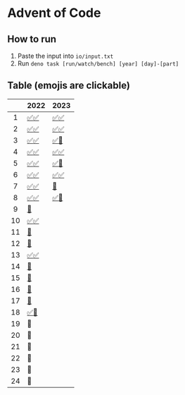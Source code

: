# Advent of Code

## How to run

1. Paste the input into `io/input.txt`
2. Run `deno task [run/watch/bench] [year] [day]-[part]`

## Table (emojis are clickable)

|     | 2022                                 | 2023                               |
| :-: | ------------------------------------ | ---------------------------------- |
|  1  | [✅](2022/1-1.ts)[✅](2022/1-2.ts)   | [✅](2023/1-1.ts)[✅](2023/1-2.ts) |
|  2  | [✅](2022/2-1.ts)[✅](2022/2-2.ts)   | [✅](2023/2-1.ts)[✅](2023/2-2.ts) |
|  3  | [✅](2022/3-1.ts)[✅](2022/3-2.ts)   | [✅](2023/3-1.ts)[🔴](2023/3-2.ts) |
|  4  | [✅](2022/4-1.ts)[✅](2022/4-2.ts)   | [✅](2023/4-1.ts)[✅](2023/4-2.ts) |
|  5  | [✅](2022/5-1.ts)[✅](2022/5-2.ts)   | [✅](2023/5-1.ts)[🔴](2023/5-2.ts) |
|  6  | [✅](2022/6-1.ts)[✅](2022/6-2.ts)   | [✅](2023/6-1.ts)[✅](2023/6-2.ts) |
|  7  | [✅](2022/7-1.ts)[✅](2022/7-2.ts)   | [🔴](2022/7-1.ts)                  |
|  8  | [✅](2022/8-1.ts)[✅](2022/8-2.ts)   | [✅](2023/8-1.ts)[🔴](2023/8-2.ts) |
|  9  | [🔴](2022/9-1.ts)                    |                                    |
| 10  | [✅](2022/10-1.ts)[✅](2022/10-2.ts) |                                    |
| 11  | [🔴](2022/11-1.ts)                   |                                    |
| 12  | [🔴](2022/12-1.ts)                   |                                    |
| 13  | [✅](2022/13-1.ts)[✅](2022/13-2.ts) |                                    |
| 14  | [🔴](2022/14-1.ts)                   |                                    |
| 15  | [🔴](2022/15-1.ts)                   |                                    |
| 16  | [🔴](2022/16-1.ts)                   |                                    |
| 17  | [🔴](2022/17-1.ts)                   |                                    |
| 18  | [✅](2022/18-1.ts)[🔴](2022/18-2.ts) |                                    |
| 19  | 🔴                                   |                                    |
| 20  | 🔴                                   |                                    |
| 21  | 🔴                                   |                                    |
| 22  | 🔴                                   |                                    |
| 23  | 🔴                                   |                                    |
| 24  | 🔴                                   |                                    |
